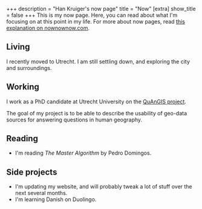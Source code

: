 +++
description = "Han Kruiger's now page"
title = "Now"
[extra]
show_title = false
+++
This is my now page.
Here, you can read about what I'm focusing on at this point in my life.
For more about now pages, read [this explanation on nownownow.com](https://nownownow.com/about).

## Living
I recently moved to Utrecht.
I am still settling down, and exploring the city and surroundings.

## Working
I work as a PhD candidate at Utrecht University on the [QuAnGIS project](https://www.questionbasedanalysis.com/).

The goal of my project is to be able to describe the usability of geo-data sources for answering questions in human geography.

## Reading
* I'm reading *The Master Algorithm* by Pedro Domingos.

## Side projects
* I'm updating my website, and will probably tweak a lot of stuff over the next several months.
* I'm learning Danish on Duolingo.